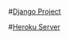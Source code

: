 #[Django Project](https://github.com/TheDeterminator/Intro-Django)

#[Heroku Server](https://alec-lambda-django.herokuapp.com/)
